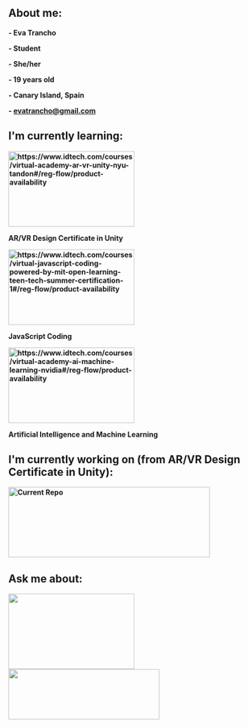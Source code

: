 <h2><b>About me:<b></h2>
<p>- Eva Trancho</p>
<p>- Student</p>
<p>- She/her</p>
<p>- 19 years old</p>
<p>- Canary Island, Spain</p>
<p>- <a href="mailto:evatrancho@gmail.com">evatrancho@gmail.com</a></p>


<h2>I'm currently learning:</h2>
<img src="https://user-images.githubusercontent.com/77303061/178083134-609ed7ef-f547-4531-a6d5-b76abeec064a.png" width="250px" height="150px" alt= "https://www.idtech.com/courses/virtual-academy-ar-vr-unity-nyu-tandon#/reg-flow/product-availability"/>
<p>AR/VR Design Certificate in Unity</p>

<img src="https://user-images.githubusercontent.com/77303061/178085184-848a4276-5e6b-433e-8ba1-7358cb467bc4.png" width="250px" height="150px" alt="https://www.idtech.com/courses/virtual-javascript-coding-powered-by-mit-open-learning-teen-tech-summer-certification-1#/reg-flow/product-availability"/>
<p>JavaScript Coding</p>

<img src="https://user-images.githubusercontent.com/77303061/178085166-5beb19e2-0b24-4e2d-94a8-d093305a1714.png" width="250px" height="150px" alt="https://www.idtech.com/courses/virtual-academy-ai-machine-learning-nvidia#/reg-flow/product-availability"/>
<p>Artificial Intelligence and Machine Learning</p>


<h2>I'm currently working on (from AR/VR Design Certificate in Unity):</h2>
 <a href="https://github.com/etrancho/Discover-Things">  
  <img src="https://github-readme-stats.vercel.app/api/pin/?username=etrancho&repo=Discover-Things&theme=dark" alt="Current Repo" width="400px" height="140px"/>
 </a>


<h2>Ask me about:</h2>
<div class="row">
 <a href="https://unity.com/es">
  <img src="https://user-images.githubusercontent.com/77303061/178077667-73cc3d3f-f59b-4e91-8012-3c42b5dce1d5.png" width="250px" height="150px" />
 </a>
 <a href="https://www.aseprite.org/">
  <img src="https://user-images.githubusercontent.com/77303061/178077878-11e8ea90-b648-4d8d-9250-e31d1c1bfb55.png" width="300px" height="100px"/>
 </a>
</div>
 

